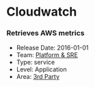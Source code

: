 # Cloudwatch
### Retrieves AWS metrics
* Release Date: 2016-01-01
* Team: [Platform & SRE](../teams/platform.md)
* Type: service
* Level: Application
* Area: [3rd Party](areas/3rd-party.png)
